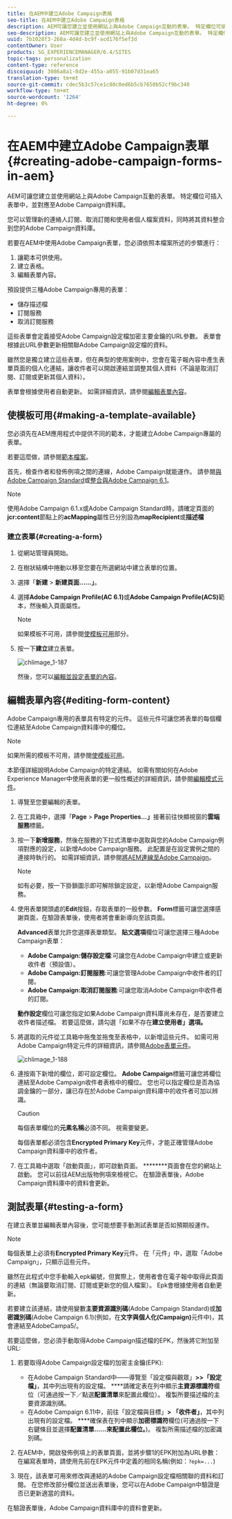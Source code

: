```yaml
---
title: 在AEM中建立Adobe Campaign表格
seo-title: 在AEM中建立Adobe Campaign表格
description: AEM可讓您建立並使用網站上與Adobe Campaign互動的表單。 特定欄位可插入表單中，並對應至Adobe Campaign資料庫。
seo-description: AEM可讓您建立並使用網站上與Adobe Campaign互動的表單。 特定欄位可插入表單中，並對應至Adobe Campaign資料庫。
uuid: 7b1028f3-268a-4d4d-bc9f-acd176f5ef3d
contentOwner: User
products: SG_EXPERIENCEMANAGER/6.4/SITES
topic-tags: personalization
content-type: reference
discoiquuid: 3086a8a1-8d2e-455a-a055-91b07d31ea65
translation-type: tm+mt
source-git-commit: cdec5b3c57ce1c80c0ed6b5cb7650b52cf9bc340
workflow-type: tm+mt
source-wordcount: '1264'
ht-degree: 0%

---
```



# 在AEM中建立Adobe Campaign表單{#creating-adobe-campaign-forms-in-aem}

AEM可讓您建立並使用網站上與Adobe Campaign互動的表單。 特定欄位可插入表單中，並對應至Adobe Campaign資料庫。

您可以管理新的連絡人訂閱、取消訂閱和使用者個人檔案資料，同時將其資料整合到您的Adobe Campaign資料庫。

若要在AEM中使用Adobe Campaign表單，您必須依照本檔案所述的步驟進行：

1. 讓範本可供使用。
1. 建立表格。
1. 編輯表單內容。

預設提供三種Adobe Campaign專用的表單：

* 儲存描述檔
* 訂閱服務
* 取消訂閱服務

這些表單會定義接受Adobe Campaign設定檔加密主要金鑰的URL參數。 表單會根據此URL參數更新相關聯Adobe Campaign設定檔的資料。

雖然您是獨立建立這些表單，但在典型的使用案例中，您會在電子報內容中產生表單頁面的個人化連結，讓收件者可以開啟連結並調整其個人資料（不論是取消訂閱、訂閱或更新其個人資料）。

表單會根據使用者自動更新。 如需詳細資訊，請參閱[編輯表單內容](#editing-form-content)。

## 使模板可用{#making-a-template-available}

您必須先在AEM應用程式中提供不同的範本，才能建立Adobe Campaign專屬的表單。

若要這麼做，請參閱[範本檔案](/help/sites-developing/page-templates-static.md#templateavailability)。

首先，檢查作者和發佈例項之間的連線，Adobe Campaign就能運作。 請參閱[與Adobe Campaign Standard](/help/sites-administering/campaignstandard.md)或[整合與Adobe Campaign 6.1](/help/sites-administering/campaignonpremise.md)。

>[!NOTE]
>
>使用Adobe Campaign 6.1.x或Adobe Campaign Standard時，請確定頁面的&#x200B;**jcr:content**&#x200B;節點上的&#x200B;**acMapping**&#x200B;屬性已分別設為&#x200B;**mapRecipient**&#x200B;或&#x200B;**描述檔**


### 建立表單{#creating-a-form}

1. 從網站管理員開始。
1. 在樹狀結構中捲動以移至您要在所選網站中建立表單的位置。
1. 選擇「**新建** > **新建頁面……」**。
1. 選擇&#x200B;**Adobe Campaign Profile(AC 6.1)**&#x200B;或&#x200B;**Adobe Campaign Profile(ACS)**&#x200B;範本，然後輸入頁面屬性。

   >[!NOTE]
   >
   >如果模板不可用，請參閱[使模板可用](/help/sites-classic-ui-authoring/classic-personalization-ac.md#activatingatemplate)部分。

1. 按一下&#x200B;**建立**&#x200B;建立表單。

   ![chlimage_1-187](assets/chlimage_1-187.png)

   然後，您可以[編輯並設定表單的內容](#editing-form-content)。

## 編輯表單內容{#editing-form-content}

Adobe Campaign專用的表單具有特定的元件。 這些元件可讓您將表單的每個欄位連結至Adobe Campaign資料庫中的欄位。

>[!NOTE]
>
>如果所需的模板不可用，請參閱[使模板可用](/help/sites-classic-ui-authoring/classic-personalization-ac.md#activatingatemplate)。

本節僅詳細說明Adobe Campaign的特定連結。 如需有關如何在Adobe Experience Manager中使用表單的更一般性概述的詳細資訊，請參閱[編輯模式元件](/help/sites-classic-ui-authoring/classic-page-author-edit-mode.md)。

1. 導覽至您要編輯的表單。
1. 在工具箱中，選擇「**Page** > **Page Properties...」**&#x200B;接著前往快顯視窗的&#x200B;**雲端服務**&#x200B;標籤。
1. 按一下&#x200B;**新增服務**，然後在服務的下拉式清單中選取與您的Adobe Campaign例項對應的設定，以新增Adobe Campaign服務。 此配置是在設定實例之間的連接時執行的。 如需詳細資訊，請參閱[將AEM連線至Adobe Campaign](/help/sites-administering/campaignonpremise.md#connecting-aem-to-adobe-campaign)。

   >[!NOTE]
   >
   >如有必要，按一下掛鎖圖示即可解除鎖定設定，以新增Adobe Campaign服務。

1. 使用表單開頭處的&#x200B;**Edit**&#x200B;按鈕，存取表單的一般參數。 **Form**&#x200B;標籤可讓您選擇感謝頁面，在驗證表單後，使用者將會重新導向至該頁面。

   **Advanced**&#x200B;表單允許您選擇表單類型。 **貼文選項**&#x200B;欄位可讓您選擇三種Adobe Campaign表單：

   * **Adobe Campaign:儲存設定檔**:可讓您在Adobe Campaign中建立或更新收件者（預設值）。
   * **Adobe Campaign:訂閱服務**:可讓您管理Adobe Campaign中收件者的訂閱。
   * **Adobe Campaign:取消訂閱服務**:可讓您取消Adobe Campaign中收件者的訂閱。

   **動作設定**&#x200B;欄位可讓您指定如果Adobe Campaign資料庫尚未存在，是否要建立收件者描述檔。 若要這麼做，請勾選「如果不存在&#x200B;**建立使用者」選項。**

1. 將選取的元件從工具箱中拖曳並拖曳至表格中，以新增這些元件。 如需可用Adobe Campaign特定元件的詳細資訊，請參閱[Adobe表單元件](/help/sites-classic-ui-authoring/classic-personalization-ac-components.md)。

   ![chlimage_1-188](assets/chlimage_1-188.png)

1. 連按兩下新增的欄位，即可設定欄位。 **Adobe Campaign**&#x200B;標籤可讓您將欄位連結至Adobe Campaign收件者表格中的欄位。 您也可以指定欄位是否為協調金鑰的一部分，讓已存在於Adobe Campaign資料庫中的收件者可加以辨識。

   >[!CAUTION]
   >
   >每個表單欄位的&#x200B;**元素名稱**&#x200B;必須不同。 視需要變更。
   >
   >每個表單都必須包含&#x200B;**Encrypted Primary Key**&#x200B;元件，才能正確管理Adobe Campaign資料庫中的收件者。

1. 在工具箱中選取「啟動頁面」，即可啟動頁面。 ********&#x200B;頁面會在您的網站上啟動。 您可以前往AEM出版物例項來檢視它。 在驗證表單後，Adobe Campaign資料庫中的資料會更新。

## 測試表單{#testing-a-form}

在建立表單並編輯表單內容後，您可能想要手動測試表單是否如預期般運作。

>[!NOTE]
>
>每個表單上必須有&#x200B;**Encrypted Primary Key**&#x200B;元件。 在「元件」中，選取「Adobe Campaign」，只顯示這些元件。
>
>雖然在此程式中您手動輸入epk編號，但實際上，使用者會在電子報中取得此頁面的連結（無論要取消訂閱、訂閱或更新您的個人檔案）。 Epk會根據使用者自動更新。
>
>若要建立該連結，請使用變數&#x200B;**主要資源識別碼**(Adobe Campaign Standard)或&#x200B;**加密識別碼**(Adobe Campaign 6.1)(例如，在&#x200B;**文字與個人化(Campaign)**&#x200B;元件中)，其會連結至AdobeCampa5/。

若要這麼做，您必須手動取得Adobe Campaign描述檔的EPK，然後將它附加至URL:

1. 若要取得Adobe Campaign設定檔的加密主金鑰(EPK):

   * 在Adobe Campaign Standard中——導覽至「設定檔與觀眾」**>>「設定檔」**，其中列出現有的設定檔。 ****&#x200B;請確定表在列中顯示&#x200B;**主資源標識符**&#x200B;欄位（可通過按一下／點選&#x200B;**配置清單**&#x200B;來配置此欄位）。 複製所要描述檔的主要資源識別碼。
   * 在Adobe Campaign 6.11中，前往「設定檔與目標」**> 「收件者」**，其中列出現有的設定檔。 ****&#x200B;確保表在列中顯示&#x200B;**加密標識符**&#x200B;欄位(可通過按一下右鍵條目並選擇&#x200B;**配置清單……來配置此欄位。**)。 複製所需描述檔的加密識別碼。

1. 在AEM中，開啟發佈例項上的表單頁面，並將步驟1的EPK附加為URL參數：在編寫表單時，請使用先前在EPK元件中定義的相同名稱(例如：`?epk=...`)
1. 現在，該表單可用來修改與連結的Adobe Campaign設定檔相關聯的資料和訂閱。 在您修改部分欄位並送出表單後，您可以在Adobe Campaign中驗證是否已更新適當的資料。

在驗證表單後，Adobe Campaign資料庫中的資料會更新。
